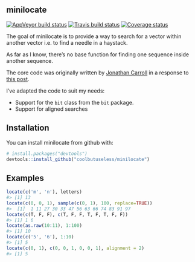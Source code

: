 
<!-- README.md is generated from README.Rmd. Please edit that file -->

## minilocate

[![AppVeyor build
status](https://ci.appveyor.com/api/projects/status/github/coolbutuseless/minilocate?branch=master&svg=true)](https://ci.appveyor.com/project/coolbutuseless/minilocate)
[![Travis build
status](https://travis-ci.org/coolbutuseless/minilocate.svg?branch=master)](https://travis-ci.org/coolbutuseless/minilocate)
[![Coverage
status](https://codecov.io/gh/coolbutuseless/minilocate/branch/master/graph/badge.svg)](https://codecov.io/github/coolbutuseless/minilocate?branch=master)

The goal of minilocate is to provide a way to search for a vector within
another vector i.e. to find a needle in a haystack.

As far as I know, there’s no base function for finding one sequence
inside another sequence.

The core code was originally written by [Jonathan
Carroll](https://twitter.com/carroll_jono) in a response to [this
post](https://coolbutuseless.github.io/2018/04/03/finding-a-length-n-needle-in-a-haystack/).

I’ve adapted the code to suit my needs:

  - Support for the `bit` class from the `bit` package.
  - Support for aligned searches

## Installation

You can install minilocate from github with:

``` r
# install.packages("devtools")
devtools::install_github("coolbutuseless/minilocate")
```

## Examples

``` r
locate(c('m', 'n'), letters)
#> [1] 13
locate(c(0, 0, 1), sample(c(0, 1), 100, replace=TRUE))
#>  [1]  1 11 27 30 33 47 56 63 66 74 83 91 97
locate(c(T, F, F), c(T, F, F, T, F, T, F, F))
#> [1] 1 6
locate(as.raw(10:11), 1:100)
#> [1] 10
locate(c('5', '6'), 1:10)
#> [1] 5
locate(c(0, 1), c(0, 0, 1, 0, 0, 1), alignment = 2)
#> [1] 5
```

